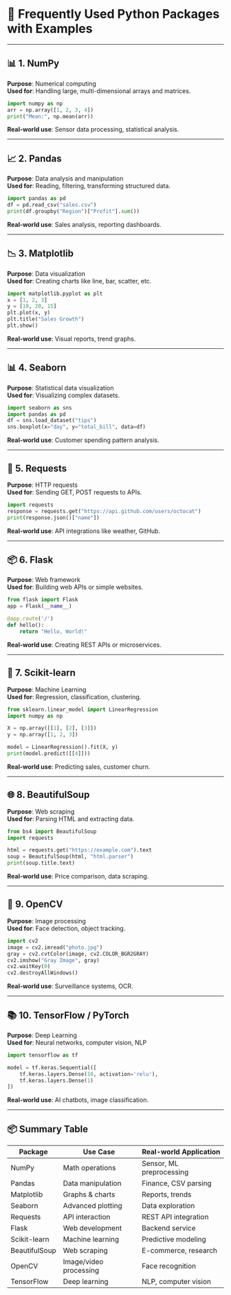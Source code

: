 
# 🐍 Frequently Used Python Packages with Examples

---

## 📊 1. NumPy
**Purpose**: Numerical computing  
**Used for**: Handling large, multi-dimensional arrays and matrices.

```python
import numpy as np
arr = np.array([1, 2, 3, 4])
print("Mean:", np.mean(arr))
```
**Real-world use**: Sensor data processing, statistical analysis.

---

## 📈 2. Pandas
**Purpose**: Data analysis and manipulation  
**Used for**: Reading, filtering, transforming structured data.

```python
import pandas as pd
df = pd.read_csv("sales.csv")
print(df.groupby("Region")["Profit"].sum())
```
**Real-world use**: Sales analysis, reporting dashboards.

---

## 📉 3. Matplotlib
**Purpose**: Data visualization  
**Used for**: Creating charts like line, bar, scatter, etc.

```python
import matplotlib.pyplot as plt
x = [1, 2, 3]
y = [10, 20, 15]
plt.plot(x, y)
plt.title("Sales Growth")
plt.show()
```
**Real-world use**: Visual reports, trend graphs.

---

## 📊 4. Seaborn
**Purpose**: Statistical data visualization  
**Used for**: Visualizing complex datasets.

```python
import seaborn as sns
import pandas as pd
df = sns.load_dataset("tips")
sns.boxplot(x="day", y="total_bill", data=df)
```
**Real-world use**: Customer spending pattern analysis.

---

## 📡 5. Requests
**Purpose**: HTTP requests  
**Used for**: Sending GET, POST requests to APIs.

```python
import requests
response = requests.get("https://api.github.com/users/octocat")
print(response.json()["name"])
```
**Real-world use**: API integrations like weather, GitHub.

---

## 📦 6. Flask
**Purpose**: Web framework  
**Used for**: Building web APIs or simple websites.

```python
from flask import Flask
app = Flask(__name__)

@app.route('/')
def hello():
    return "Hello, World!"
```
**Real-world use**: Creating REST APIs or microservices.

---

## 🤖 7. Scikit-learn
**Purpose**: Machine Learning  
**Used for**: Regression, classification, clustering.

```python
from sklearn.linear_model import LinearRegression
import numpy as np

X = np.array([[1], [2], [3]])
y = np.array([1, 2, 3])

model = LinearRegression().fit(X, y)
print(model.predict([[4]]))
```
**Real-world use**: Predicting sales, customer churn.

---

## 🌐 8. BeautifulSoup
**Purpose**: Web scraping  
**Used for**: Parsing HTML and extracting data.

```python
from bs4 import BeautifulSoup
import requests

html = requests.get("https://example.com").text
soup = BeautifulSoup(html, "html.parser")
print(soup.title.text)
```
**Real-world use**: Price comparison, data scraping.

---

## 🔐 9. OpenCV
**Purpose**: Image processing  
**Used for**: Face detection, object tracking.

```python
import cv2
image = cv2.imread("photo.jpg")
gray = cv2.cvtColor(image, cv2.COLOR_BGR2GRAY)
cv2.imshow("Gray Image", gray)
cv2.waitKey(0)
cv2.destroyAllWindows()
```
**Real-world use**: Surveillance systems, OCR.

---

## 📚 10. TensorFlow / PyTorch
**Purpose**: Deep Learning  
**Used for**: Neural networks, computer vision, NLP

```python
import tensorflow as tf

model = tf.keras.Sequential([
    tf.keras.layers.Dense(10, activation='relu'),
    tf.keras.layers.Dense(1)
])
```
**Real-world use**: AI chatbots, image classification.

---

## 📦 Summary Table

| Package       | Use Case               | Real-world Application         |
|---------------|------------------------|--------------------------------|
| NumPy         | Math operations        | Sensor, ML preprocessing       |
| Pandas        | Data manipulation      | Finance, CSV parsing           |
| Matplotlib    | Graphs & charts        | Reports, trends                |
| Seaborn       | Advanced plotting      | Data exploration               |
| Requests      | API interaction        | REST API integration           |
| Flask         | Web development        | Backend service                |
| Scikit-learn  | Machine learning       | Predictive modeling            |
| BeautifulSoup | Web scraping           | E-commerce, research           |
| OpenCV        | Image/video processing | Face recognition               |
| TensorFlow    | Deep learning          | NLP, computer vision           |
